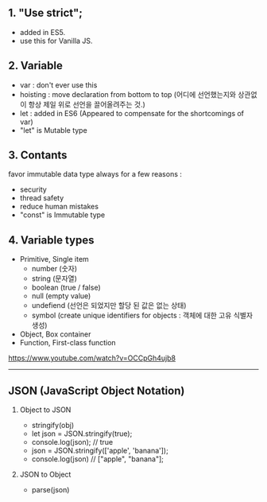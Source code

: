 ## 1. "Use strict";

- added in ES5.
- use this for Vanilla JS.

## 2. Variable

- var : don't ever use this
- hoisting : move declaration from bottom to top (어디에 선언했는지와 상관없이 항상 제일 위로 선언을 끌어올려주는 것.)
- let : added in ES6 (Appeared to compensate for the shortcomings of var)
- "let" is Mutable type

## 3. Contants

favor immutable data type always for a few reasons :

- security
- thread safety
- reduce human mistakes
- "const" is Immutable type

## 4. Variable types

- Primitive, Single item
  - number (숫자)
  - string (문자열)
  - boolean (true / false)
  - null (empty value)
  - undefiend (선언은 되었지만 할당 된 값은 없는 상태)
  - symbol (create unique identifiers for objects : 객체에 대한 고유 식별자 생성)
- Object, Box container
- Function, First-class function

https://www.youtube.com/watch?v=OCCpGh4ujb8

---

## JSON (JavaScript Object Notation)

1. Object to JSON

   - stringify(obj)
   - let json = JSON.stringify(true);
   - console.log(json); // true
   - json = JSON.stringify(['apple', 'banana']);
   - console.log(json) // ["apple", "banana"];

2. JSON to Object
   - parse(json)
